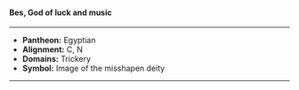 #### Bes, God of luck and music
___

- **Pantheon:** Egyptian
- **Alignment:** C, N
- **Domains:** Trickery
- **Symbol:** Image of the misshapen deity
___

